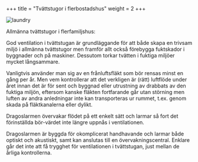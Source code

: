 +++
title = "Tvättstugor i flerbostadshus"
weight = 2
+++

![laundry](/test/laundry.png)

Allmänna tvättstugor i flerfamiljshus:

God ventilation i tvättstugan är grundläggande för att både skapa en trivsam miljö i allmänna tvättstugor men framför allt också förebygga fuktskador i byggnader och på maskiner. Dessutom torkar tvätten i fuktiga miljöer mycket långsammare.

Vanligtvis använder man sig av en frånluftsfläkt som bör rensas minst en gång per år. Men vem kontrollerar att det verkligen är (rätt) luftflöde under året innan det är för sent och byggnad eller utrustning av drabbats av den fuktiga miljön, eftersom kanske fläkten fortfarande går utan störning men luften av andra anledningar inte kan transporteras ur rummet, t.ex. genom skada på fläktkanalerna eller dylikt.

Dragoslarmen övervakar flödet på ett enkelt sätt och larmar så fort det förinställda bör-värdet inte längre uppnås i ventilationen.

Dragoslarmen är byggda för okomplicerat handhavande och larmar både optiskt och akustiskt, samt kan anslutas till en övervakningscentral. Enklare går det inte att få trygghet för ventilationen i tvättstugan, just mellan de årliga kontrollerna.
